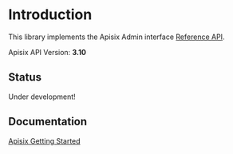 # Introduction
This library implements the Apisix Admin interface [Reference API](https://apisix.apache.org/docs/apisix/admin-api).

Apisix API Version: **3.10**

## Status
Under development!

## Documentation

[Apisix Getting Started](https://apisix.apache.org/docs/apisix/getting-started/README/)